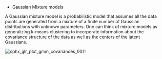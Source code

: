 - Gaussian Mixture models 

A Gaussian mixture model is a probabilistic model that assumes all the data points are
generated from a mixture of a finite number of Gaussian distributions with unknown parameters. 
One can think of mixture models as generalizing k-means clustering to incorporate information 
about the covariance structure of the data as well as the centers of the latent Gaussians.

![sphx_glr_plot_gmm_covariances_0011](https://scikit-learn.org/stable/_images/sphx_glr_plot_gmm_covariances_0011.png)
